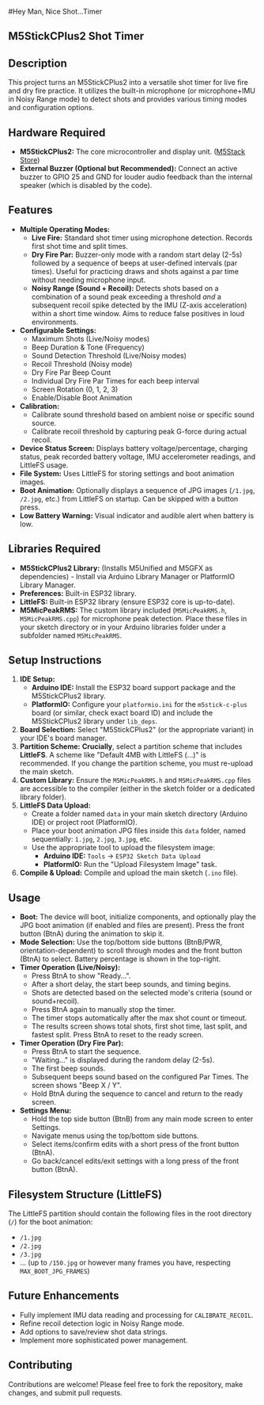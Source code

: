 #Hey Man, Nice Shot...Timer
## M5StickCPlus2 Shot Timer

## Description

This project turns an M5StickCPlus2 into a versatile shot timer for live fire and dry fire practice. It utilizes the built-in microphone (or microphone+IMU in Noisy Range mode) to detect shots and provides various timing modes and configuration options.

## Hardware Required

* **M5StickCPlus2:** The core microcontroller and display unit. ([M5Stack Store](https://shop.m5stack.com/products/m5stickc-plus2-esp32-pico-d4))
* **External Buzzer (Optional but Recommended):** Connect an active buzzer to GPIO 25 and GND for louder audio feedback than the internal speaker (which is disabled by the code).

## Features

* **Multiple Operating Modes:**
    * **Live Fire:** Standard shot timer using microphone detection. Records first shot time and split times.
    * **Dry Fire Par:** Buzzer-only mode with a random start delay (2-5s) followed by a sequence of beeps at user-defined intervals (par times). Useful for practicing draws and shots against a par time without needing microphone input.
    * **Noisy Range (Sound + Recoil):** Detects shots based on a combination of a sound peak exceeding a threshold *and* a subsequent recoil spike detected by the IMU (Z-axis acceleration) within a short time window. Aims to reduce false positives in loud environments.
* **Configurable Settings:**
    * Maximum Shots (Live/Noisy modes)
    * Beep Duration & Tone (Frequency)
    * Sound Detection Threshold (Live/Noisy modes)
    * Recoil Threshold (Noisy mode)
    * Dry Fire Par Beep Count
    * Individual Dry Fire Par Times for each beep interval
    * Screen Rotation (0, 1, 2, 3)
    * Enable/Disable Boot Animation
* **Calibration:**
    * Calibrate sound threshold based on ambient noise or specific sound source.
    * Calibrate recoil threshold by capturing peak G-force during actual recoil.
* **Device Status Screen:** Displays battery voltage/percentage, charging status, peak recorded battery voltage, IMU accelerometer readings, and LittleFS usage.
* **File System:** Uses LittleFS for storing settings and boot animation images.
* **Boot Animation:** Optionally displays a sequence of JPG images (`/1.jpg`, `/2.jpg`, etc.) from LittleFS on startup. Can be skipped with a button press.
* **Low Battery Warning:** Visual indicator and audible alert when battery is low.

## Libraries Required

* **M5StickCPlus2 Library:** (Installs M5Unified and M5GFX as dependencies) - Install via Arduino Library Manager or PlatformIO Library Manager.
* **Preferences:** Built-in ESP32 library.
* **LittleFS:** Built-in ESP32 library (ensure ESP32 core is up-to-date).
* **M5MicPeakRMS:** The custom library included (`M5MicPeakRMS.h`, `M5MicPeakRMS.cpp`) for microphone peak detection. Place these files in your sketch directory or in your Arduino libraries folder under a subfolder named `M5MicPeakRMS`.

## Setup Instructions

1.  **IDE Setup:**
    * **Arduino IDE:** Install the ESP32 board support package and the M5StickCPlus2 library.
    * **PlatformIO:** Configure your `platformio.ini` for the `m5stick-c-plus` board (or similar, check exact board ID) and include the M5StickCPlus2 library under `lib_deps`.
2.  **Board Selection:** Select "M5StickCPlus2" (or the appropriate variant) in your IDE's board manager.
3.  **Partition Scheme:** **Crucially**, select a partition scheme that includes **LittleFS**. A scheme like "Default 4MB with LittleFS (...)" is recommended. If you change the partition scheme, you must re-upload the main sketch.
4.  **Custom Library:** Ensure the `M5MicPeakRMS.h` and `M5MicPeakRMS.cpp` files are accessible to the compiler (either in the sketch folder or a dedicated library folder).
5.  **LittleFS Data Upload:**
    * Create a folder named `data` in your main sketch directory (Arduino IDE) or project root (PlatformIO).
    * Place your boot animation JPG files inside this `data` folder, named sequentially: `1.jpg`, `2.jpg`, `3.jpg`, etc.
    * Use the appropriate tool to upload the filesystem image:
        * **Arduino IDE:** `Tools` -> `ESP32 Sketch Data Upload`
        * **PlatformIO:** Run the "Upload Filesystem Image" task.
6.  **Compile & Upload:** Compile and upload the main sketch (`.ino` file).

## Usage

* **Boot:** The device will boot, initialize components, and optionally play the JPG boot animation (if enabled and files are present). Press the front button (BtnA) during the animation to skip it.
* **Mode Selection:** Use the top/bottom side buttons (BtnB/PWR, orientation-dependent) to scroll through modes and the front button (BtnA) to select. Battery percentage is shown in the top-right.
* **Timer Operation (Live/Noisy):**
    * Press BtnA to show "Ready...".
    * After a short delay, the start beep sounds, and timing begins.
    * Shots are detected based on the selected mode's criteria (sound or sound+recoil).
    * Press BtnA again to manually stop the timer.
    * The timer stops automatically after the max shot count or timeout.
    * The results screen shows total shots, first shot time, last split, and fastest split. Press BtnA to reset to the ready screen.
* **Timer Operation (Dry Fire Par):**
    * Press BtnA to start the sequence.
    * "Waiting..." is displayed during the random delay (2-5s).
    * The first beep sounds.
    * Subsequent beeps sound based on the configured Par Times. The screen shows "Beep X / Y".
    * Hold BtnA during the sequence to cancel and return to the ready screen.
* **Settings Menu:**
    * Hold the top side button (BtnB) from any main mode screen to enter Settings.
    * Navigate menus using the top/bottom side buttons.
    * Select items/confirm edits with a short press of the front button (BtnA).
    * Go back/cancel edits/exit settings with a long press of the front button (BtnA).

## Filesystem Structure (LittleFS)

The LittleFS partition should contain the following files in the root directory (`/`) for the boot animation:

* `/1.jpg`
* `/2.jpg`
* `/3.jpg`
* ... (up to `/150.jpg` or however many frames you have, respecting `MAX_BOOT_JPG_FRAMES`)

## Future Enhancements

* Fully implement IMU data reading and processing for `CALIBRATE_RECOIL`.
* Refine recoil detection logic in Noisy Range mode.
* Add options to save/review shot data strings.
* Implement more sophisticated power management.

## Contributing

Contributions are welcome! Please feel free to fork the repository, make changes, and submit pull requests.
